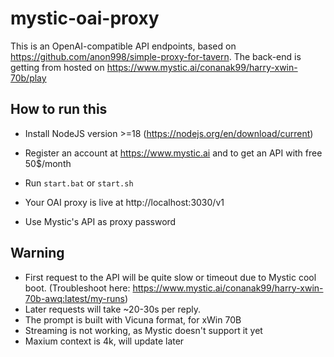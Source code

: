 # mystic-oai-proxy

This is an OpenAI-compatible API endpoints, based on <https://github.com/anon998/simple-proxy-for-tavern>.
The back-end is getting from hosted on <https://www.mystic.ai/conanak99/harry-xwin-70b/play>

## How to run this
- Install NodeJS version >=18 (<https://nodejs.org/en/download/current>)
- Register an account at <https://www.mystic.ai> and to get an API with free 50$/month

- Run `start.bat` or `start.sh`
- Your OAI proxy is live at http://localhost:3030/v1
- Use Mystic's API as proxy password


## Warning
- First request to the API will be quite slow or timeout due to Mystic cool boot. (Troubleshoot here: <https://www.mystic.ai/conanak99/harry-xwin-70b-awq:latest/my-runs>)
- Later requests will take ~20-30s per reply. 
- The prompt is built with Vicuna format, for xWin 70B
- Streaming is not working, as Mystic doesn't support it yet
- Maxium context is 4k, will update later

